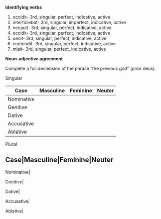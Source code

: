 
**Identifying verbs**

1. occidit- 3rd, singular, perfect, indicative, active
2. interficiebat- 3rd, singular, imperfect, indicative, active
3. necauit- 3rd, singular, perfect, indicative, active
4. occidit- 3rd, singular, perfect, indicative, active
5. uenit- 3rd, singular, perfect, indicative, active
6. contendit- 3rd, singular, perfect, indicative, active
7. misit- 3rd, singular, perfect, indicative, active




**Noun-adjective agreement**

Complete a full declension of the phrase “the previous god” (prior deus).

Singular

Case|Masculine|Feminine|Neuter
----|--------|--------|----------
Nominative| 
Genitive|	 	 
Dative|	 	 
Accusative|	 	 
Ablative|



Plural 

Case|Masculine|Feminine|Neuter
------------------------------
Nominative| 

Genitive|	 	 

Dative|	 	 

Accusative|	 	 

Ablative|
